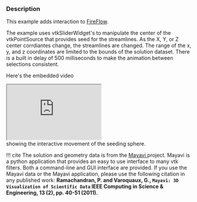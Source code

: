 ### Description

This example adds interaction to [FireFlow](/Cxx/VisualizationAlgorithms/FireFlow).

The example uses vtkSliderWidget's to manipulate the center of the vtkPointSource that provides seed for the streamlines. As the X, Y, or Z center corrdiantes change, the streamlines are changed. The range of the x, y, and z coordinates are limited to the bounds of the solution dataset. There is a built in delay of 500 milliseconds to make the animation between selections consistent.

Here's the embedded video
<br>
<iframe width="256" src="https://www.youtube.com/watch?v=Uly_PRBoLgM" allowfullscreen></iframe>
<br>
showing the interactive movement of the seeding sphere.

!!! cite
    The solution and geometry data is from the [Mayavi ](https://docs.enthought.com/mayavi/mayavi/) project. Mayavi is a python application that provides an easy to use interface to many vtk filters. Both a command-line and GUI interface are provided. If you use the Mayavi data or the Mayavi application, please use the following citation in any published work:
     **Ramachandran, P. and Varoquaux, G., `Mayavi: 3D Visualization of Scientific Data` IEEE Computing in Science & Engineering, 13 (2), pp. 40-51 (2011).**
